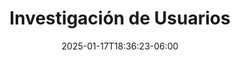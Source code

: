 ---
weight: 700
title: "Investigación de Usuarios"
description: "Temas relacionados a Investigación en Experiencia de Usuario."
aliases:
    - ../guides/ux-research
icon: "auto_awesome"
lead: ""
date: "2025-01-17T18:36:23-06:00"
lastmod: "2025-01-17T18:36:23-06:00"
draft: false
images: []
---